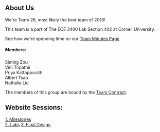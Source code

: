 

<!--<div class="menu">
  <a href="index.html" class="current">Home</a>
  <a href="about.html" class="drop-button">About</a>
    <div class="drop-menu">
      <a href="about.html">Logistics</a>
      <a href="about.html">Team Contract</a>
      <a href="about.html">Meeting Minutes</a>
      <a href="about.html">Members</a>
    </div>
  <a href="assignments.html">Assignments</a>
  <a href="tutorials.html">Tutorials</a>
  <a href="contact.html">Contact</a>
</div> -->

## About Us

We're Team 26, most likely the best team of 2018!

This team is a part of The ECE 3400 Lab Section 402 at Cornell University.

See how we're spending time on our [Team Minutes Page](Minutes.md)


##### Members: <br>
Siming Zou <br>
Vini Tripathii <br>
Priya Kattappurath <br>
Albert Tsao <br>
Nathalia Lie <br>




<!--<div style="text-align: center">
<img alt="Earth, Wind and Wire" src="IMG_4980.jpg"/>
</div> -->

The members of this group are bound by the [Team Contract](contract.md).

## Website Sessions:

[1. Milestones](milestones.md)  
[2. Labs](labsessions.md)
[3. Final Design](Final_Design.md)
